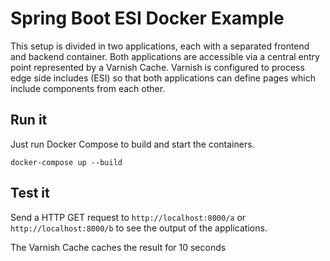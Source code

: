 # Spring Boot ESI Docker Example

This setup is divided in two applications, each with a separated frontend and backend container. 
Both applications are accessible via a central entry point represented by a Varnish Cache.
Varnish is configured to process edge side includes (ESI) so that both applications can define pages which include components from each other.

## Run it
Just run Docker Compose to build and start the containers.
```
docker-compose up --build
```

## Test it
Send a HTTP GET request to ``http://localhost:8000/a`` or ``http://localhost:8000/b`` to see the output of the applications.

The Varnish Cache caches the result for 10 seconds